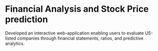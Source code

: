 # Financial Analysis and Stock Price prediction
Developed an interactive web-application enabling users to evaluate US-listed companies through financial statements, ratios, and predictive analytics.
